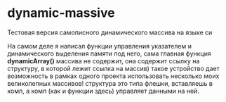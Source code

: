 # dynamic-massive
Тестовая версия самописного динамического массива на языке си

На самом деле я написал функции управления указателем и динамического выделения памяти под него, сама главная функция **dynamicArray()** массива не содержит, она содержит ссылку на структуру, в которой лежит ссылка на массив) такое устройство дает возможность в рамках одного проекта использовать несколько моих великолепных массивов! структура это типа флешки, вставляешь в комп, а комп (как и функции здесь) управляет данными на ней.

